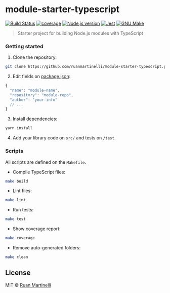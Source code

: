 # module-starter-typescript

[![Build Status][travis]](https://travis-ci.org/ruanmartinelli/module-starter-typescript)
[![coverage][codecov]](https://codecov.io/gh/ruanmartinelli/module-starter-typescript)
[![Node.js version][node-version]][node-version]
[![Jest][jest]][jest]
[![GNU Make][make]][make]

> Starter project for building Node.js modules with TypeScript

### Getting started

1. Clone the repository:

```bash
git clone https://github.com/ruanmartinelli/module-starter-typescript.git <name>
```

2. Edit fields on [package.json](./package.json):

```js
{
  "name": "module-name",
  "repository": "module-repo",
  "author": "your-info"
  // ...
}
```

3. Install dependencies:

```bash
yarn install
```

4. Add your library code on `src/` and tests on `/test`.

### Scripts

All scripts are defined on the `Makefile`.

- Compile TypeScript files:

```bash
make build
```

- Lint files:

```bash
make lint
```

- Run tests:

```bash
make test
```

- Show coverage report:

```bash
make coverage
```

- Remove auto-generated folders:

```bash
make clean
```

## License

MIT © [Ruan Martinelli](https://github.com/ruanmartinelli)

<!-- Badges -->

[node-version]: https://img.shields.io/badge/Node.js->=6-brightgreen.svg
[jest]: https://img.shields.io/badge/tested_with-jest-99424f.svg
[make]: https://img.shields.io/badge/Built%20with-GNU%20Make-brightgreen.svg
[travis]: https://travis-ci.org/ruanmartinelli/module-starter-typescript.svg?branch=master
[codecov]: https://codecov.io/gh/ruanmartinelli/module-starter-typescript/branch/master/graph/badge.svg
